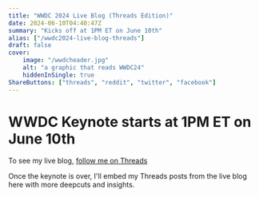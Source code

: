 ```yaml
---
title: "WWDC 2024 Live Blog (Threads Edition)"
date: 2024-06-10T04:40:47Z
summary: "Kicks off at 1PM ET on June 10th"
alias: ["/wwdc2024-live-blog-threads"]
draft: false
cover:
    image: "/wwdcheader.jpg"
    alt: "a graphic that reads WWDC24"
    hiddenInSingle: true
ShareButtons: ["threads", "reddit", "twitter", "facebook"]
---
```


# WWDC Keynote starts at 1PM ET on June 10th
To see my live blog, [follow me on Threads](https://threads.net/michaelbtech)

Once the keynote is over, I'll embed my Threads posts from the live blog here with more deepcuts and insights. 